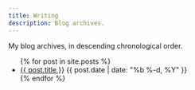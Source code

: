 ```yaml
---
title: Writing
description: Blog archives.
---
```


My blog archives, in descending chronological order.

<ul class="posts-list">
    {% for post in site.posts %}
    <li>
        <span class="post-title"><a href="{{ post.url }}">{{ post.title }}</a></span>
        <span class="post-metadata">{{ post.date | date: "%b %-d, %Y" }}</span>
    </li>
    {% endfor %}
</ul>
